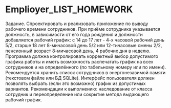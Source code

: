 # Emplioyer_LIST_HOMEWORK
Задание.
Спроектировать и реализовать приложение по выводу рабочего времени сотрудников. 
При приёме сотрудника указывается должность, в зависимости от его года рождения и должности добавляется рабочий график: 
с 14 до 17 лет - 4-х часовой рабочий день 5/2, старше 18 лет 8-мичасовой день 5/2 или 12-тичасовые смены 2/2, пенсионный возраст 8-мичасовой день, 4 рабочих дня в неделю.
Программа должна контролировать корректный выбор допустимого графика работы и иметь возможность распечатать график на всех сотрудников и на определённого (по табельному номеру или по имени). 
Рекомендуется хранить список сотрудников в энергонезавимой памяти (текстовом файле или БД SQLite).
Интерфейс пользователя должен позволять выбрать (если это возможно) график из допустимых вариантов.
Рекомендации к выполнению: наследование от класса сотрудник и переопределение или сокрытие метода выдающего рабочий график.
